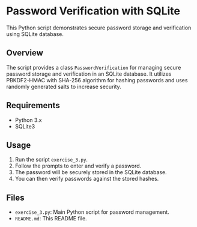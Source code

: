 # Password Verification with SQLite

This Python script demonstrates secure password storage and verification using SQLite database.

## Overview

The script provides a class `PasswordVerification` for managing secure password storage and verification in an SQLite database. It utilizes PBKDF2-HMAC with SHA-256 algorithm for hashing passwords and uses randomly generated salts to increase security.

## Requirements

- Python 3.x
- SQLite3

## Usage

1. Run the script `exercise_3.py`.
2. Follow the prompts to enter and verify a password.
3. The password will be securely stored in the SQLite database.
4. You can then verify passwords against the stored hashes.

## Files

- `exercise_3.py`: Main Python script for password management.
- `README.md`: This README file.
